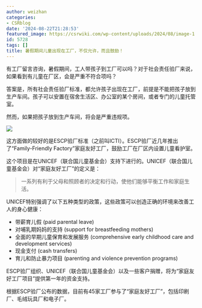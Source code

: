 ```yaml
---
author: weizhan
categories:
- CSRblog
date: '2024-08-22T21:28:53'
featured_image: https://csrwiki.com/wp-content/uploads/2024/08/image-1.png
id: 5728
tags: []
title: 暑假期间儿童出现在工厂，不仅允许，而且鼓励！
---
```


有工厂留言咨询，暑假期间，工人带孩子到工厂可以吗？对于社会责任验厂来说，如果看到有儿童在厂区，会是严重不符合项吗？

答案是，所有社会责任验厂标准，都允许孩子出现在工厂，前提是不能把孩子放到生产车间。孩子可以安置在宿舍生活区、办公室的某个房间，或者专门的儿童托管室。

然而，如果把孩子放到生产车间，将会是严重违规项。

![](https://csrwiki.com/wp-content/uploads/2024/08/image-1.png)

这方面做的较好的是ESCP验厂标准（之前叫ICTI）。ESCP验厂近几年推出了“Family-Friendly
Factory”家庭友好工厂，鼓励工厂在厂区内设置儿童看护室。

这个项目是在UNICEF（联合国儿童基金会）支持下进行的。UNICEF（联合国儿童基金会）对“家庭友好工厂”的定义是：

> 一系列有利于父母和照顾者的决定和行动，使他们能够平衡工作和家庭生活。

UNICEF特别强调了以下五种类型的政策，这些政策可以创造正确的环境来改善工人的身心健康：

  * 带薪育儿假 (paid parental leave)
  * 对哺乳期妈妈的支持 (support for breastfeeding mothers)
  * 全面的早期儿童保育和发展服务 (comprehensive early childhood care and development services)
  * 现金支付 (cash transfers)
  * 育儿和防止暴力项目 (parenting and violence prevention programs)

ESCP验厂组织、UNICEF（联合国儿童基金会）以及一些客户捐赠，将为“家庭友好工厂项目”提供第一年的资金支持。

根据ESCP验厂公布的数据，目前有45家工厂参与了“家庭友好工厂”，包括印刷厂、毛绒玩具厂和电子厂。

